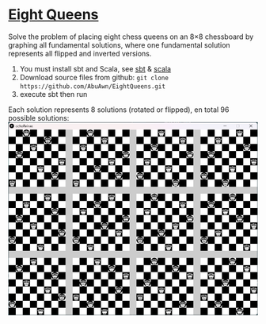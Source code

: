 # [Eight Queens](https://en.wikipedia.org/wiki/Eight_queens_puzzle)
Solve the problem of placing eight chess queens on an 8×8 chessboard by graphing all fundamental solutions, where one fundamental solution represents all flipped and inverted versions.
 
1) You must install sbt and Scala, see [sbt](https://www.scala-sbt.org/) & [scala](https://www.scala-lang.org/)
2) Download source files from github:
`git clone https://github.com/AbuAwn/EightQueens.git`
3) execute sbt then run

Each solution represents 8 solutions (rotated or flipped), en total 96 possible solutions:
![Alt text](image.png)

[def]: https://www.scala-lang.org/